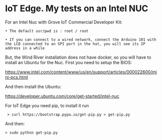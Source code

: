 # IoT Edge. My tests on an Intel NUC

For an Intel Nuc with Grove IoT Commercial Developer Kit:

	• The default usr/pwd is : root / root

	• If you can connect to a wired network, connect the Arduino 101 with the LCD connected to an SPI port in the hat, you will see its IP address in a while


But, the Wind River installation does not have docker, so you will have to install an Ubuntu for the Nuc. First you need to setup the BIOS:

https://www.intel.com/content/www/us/en/support/articles/000022600/mini-pcs.html



And then install the Ubuntu:

https://developer.ubuntu.com/core/get-started/intel-nuc



For IoT Edge you need pip, to install it run

     > curl https://bootstrap.pypa.io/get-pip.py > get-pip.py

And then:

    > sudo python get-pip.py
